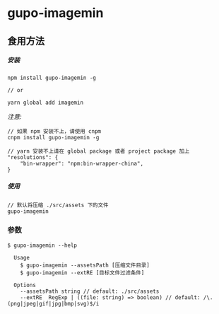 # gupo-imagemin

## 食用方法

##### 安装

```
npm install gupo-imagemin -g

// or

yarn global add imagemin
```

*注意:*
```
// 如果 npm 安装不上，请使用 cnpm
cnpm install gupo-imagemin -g

// yarn 安装不上请在 global package 或者 project package 加上
"resolutions": {
    "bin-wrapper": "npm:bin-wrapper-china",
}
```

##### 使用

```
// 默认将压缩 ./src/assets 下的文件
gupo-imagemin
```

### 参数

```
$ gupo-imagemin --help

  Usage
    $ gupo-imagemin --assetsPath [压缩文件目录]
    $ gupo-imagemin --extRE [目标文件过滤条件]

  Options
    --assetsPath string // default: ./src/assets
    --extRE  RegExp | ((file: string) => boolean) // default: /\.(png|jpeg|gif|jpg|bmp|svg)$/i
```

